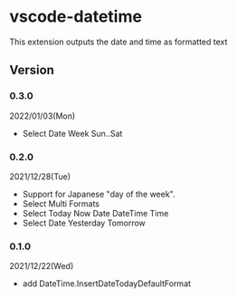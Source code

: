 # vscode-datetime
This extension outputs the date and time as formatted text

## Version

### 0.3.0
2022/01/03(Mon)
- Select Date Week Sun..Sat

### 0.2.0
2021/12/28(Tue)
- Support for Japanese "day of the week".
- Select Multi Formats
- Select Today Now
  Date DateTime Time
- Select Date Yesterday Tomorrow

### 0.1.0
2021/12/22(Wed)
- add DateTime.InsertDateTodayDefaultFormat
